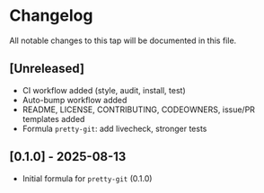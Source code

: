 # Changelog

All notable changes to this tap will be documented in this file.

## [Unreleased]
- CI workflow added (style, audit, install, test)
- Auto-bump workflow added
- README, LICENSE, CONTRIBUTING, CODEOWNERS, issue/PR templates added
- Formula `pretty-git`: add livecheck, stronger tests

## [0.1.0] - 2025-08-13
- Initial formula for `pretty-git` (0.1.0)
